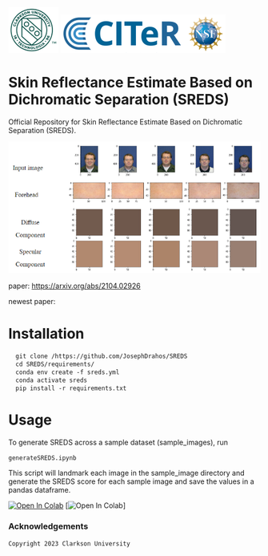 ![Teaser image](readme_images/Clogo.png)
![Teaser image](readme_images//CITeR-logo.png)

# Skin Reflectance Estimate Based on Dichromatic Separation (SREDS)

Official Repository for Skin Reflectance Estimate Based on Dichromatic Separation (SREDS).

![Teaser image](readme_images//image9.png)


paper: https://arxiv.org/abs/2104.02926

newest paper:

# Installation

```
  git clone /https://github.com/JosephDrahos/SREDS
  cd SREDS/requirements/
  conda env create -f sreds.yml
  conda activate sreds
  pip install -r requirements.txt
```

# Usage

To generate SREDS across a sample dataset (sample_images), run 
```
generateSREDS.ipynb
```

This script will landmark each image in the sample_image directory and generate the SREDS score for each sample image and save the values in a pandas dataframe. 

[![Open In Colab](https://colab.research.google.com/assets/colab-badge.svg)](https://colab.research.google.com/JosephDrahos/SREDS/blob/main/generateSREDS_Colab.ipynb)
[![Open In Colab]()]

### Acknowledgements
```sh
Copyright 2023 Clarkson University
```
